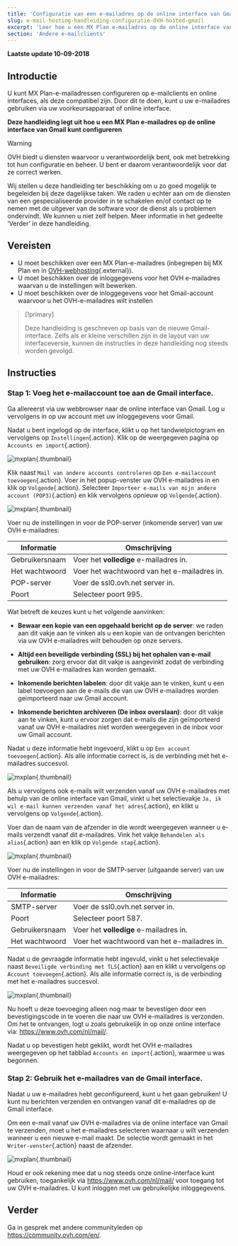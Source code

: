 ```yaml
---
title: 'Configuratie van een e-mailadres op de online interface van Gmail'
slug: e-mail-hosting-handleiding-configuratie-OVH-hosted-gmail
excerpt: 'Leer hoe u een MX Plan e-mailadres op de online interface van Gmail kunt configureren'
section: 'Andere e-mailclients'
---
```


**Laatste update 10-09-2018**

## Introductie

U kunt MX Plan-e-mailadressen configureren op e-mailclients en online interfaces, als deze compatibel zijn. Door dit te doen, kunt u uw e-mailadres gebruiken via uw voorkeursapparaat of online interface.

**Deze handleiding legt uit hoe u een MX Plan e-mailadres op de online interface van Gmail kunt configureren**

> [!warning] 
> 
> OVH biedt u diensten waarvoor u verantwoordelijk bent, ook met betrekking tot hun configuratie en beheer. U bent er daarom verantwoordelijk voor dat ze correct werken.
> 
> Wij stellen u deze handleiding ter beschikking om u zo goed mogelijk te begeleiden bij deze dagelijkse taken. We raden u echter aan om de diensten van een gespecialiseerde provider in te schakelen en/of contact op te nemen met de uitgever van de software voor de dienst als u problemen ondervindt. We kunnen u niet zelf helpen. Meer informatie in het gedeelte ‘Verder’ in deze handleiding.
> 

## Vereisten

- U moet beschikken over een MX Plan-e-mailadres (inbegrepen bij MX Plan en in [OVH-webhosting](https://www.ovh.nl/shared-hosting/){.external}).
- U moet beschikken over de inloggegevens voor het OVH e-mailadres waarvan u de instellingen wilt bewerken.
- U moet beschikken over de inloggegevens voor het Gmail-account waarvoor u het OVH-e-mailadres wilt instellen

> [!primary]
> 
> Deze handleiding is geschreven op basis van de nieuwe Gmail-interface. Zelfs als er kleine verschillen zijn in de layout van uw interfaceversie, kunnen de instructies in deze handleiding nog steeds worden gevolgd.
>

## Instructies

### Stap 1: Voeg het e-mailaccount toe aan de Gmail interface.

Ga allereerst via uw webbrowser naar de online interface van Gmail. Log u vervolgens in op uw account met uw inloggegevens voor Gmail.

Nadat u bent ingelogd op de interface, klikt u op het tandwielpictogram en vervolgens op `Instellingen`{.action}. Klik op de weergegeven pagina op `Accounts en import`{.action}. 

![mxplan](images/configuration-gmail-web-step1.png){.thumbnail}

Klik naast `Mail van andere accounts controleren` op `Een e-mailaccount toevoegen`{.action}. Voer in het popup-venster uw OVH e-mailadres in en klik op `Volgende`{.action}. Selecteer `Importeer e-mails van mijn andere account (POP3)`{.action} en klik vervolgens opnieuw op `Volgende`{.action}.

![mxplan](images/configuration-gmail-web-step2.png){.thumbnail}

Voer nu de instellingen in voor de POP-server (inkomende server) van uw OVH e-mailadres:

|Informatie|Omschrijving| 
|---|---| 
|Gebruikersnaam|Voer het **volledige** e-mailadres in.|  
|Het wachtwoord|Voer het wachtwoord van het e-mailadres in. |
|POP-server|Voer de ssl0.ovh.net server in.|
|Poort|Selecteer poort 995.|

Wat betreft de keuzes kunt u het volgende aanvinken:

- **Bewaar een kopie van een opgehaald bericht op de server**: we raden aan dit vakje aan te vinken als u een kopie van de ontvangen berichten via uw OVH e-mailadres wilt behouden op onze servers.

- **Altijd een beveiligde verbinding (SSL) bij het ophalen van e-mail gebruiken**: zorg ervoor dat dit vakje is aangevinkt zodat de verbinding met uw OVH e-mailadres kan worden gemaakt.

- **Inkomende berichten labelen**: door dit vakje aan te vinken, kunt u een label toevoegen aan de e-mails die van uw OVH e-mailadres worden geïmporteerd naar uw Gmail account.

- **Inkomende berichten archiveren (De inbox overslaan)**: door dit vakje aan te vinken, kunt u ervoor zorgen dat e-mails die zijn geïmporteerd vanaf uw OVH e-mailadres niet worden weergegeven in de inbox voor uw Gmail account.

Nadat u deze informatie hebt ingevoerd, klikt u op `Een account toevoegen`{.action}. Als alle informatie correct is, is de verbinding met het e-mailadres succesvol. 

![mxplan](images/configuration-gmail-web-step3.png){.thumbnail}

Als u vervolgens ook e-mails wilt verzenden vanaf uw OVH e-mailadres met behulp van de online interface van Gmail, vinkt u het selectievakje `Ja, ik wil e-mail kunnen verzenden vanaf het adres`{.action}, en klikt u vervolgens op `Volgende`{.action}. 

Voer dan de naam van de afzender in die wordt weergegeven wanneer u e-mails verzendt vanaf dit e-mailadres. Vink het vakje `Behandelen als alias`{.action} aan en klik op `Volgende stap`{.action}.

![mxplan](images/configuration-gmail-web-step4.png){.thumbnail}

Voer nu de instellingen in voor de SMTP-server (uitgaande server) van uw OVH e-mailadres:

|Informatie|Omschrijving| 
|---|---| 
|SMTP-server|Voer de ssl0.ovh.net server in.|  
|Poort|Selecteer poort 587.|
|Gebruikersnaam|Voer het **volledige** e-mailadres in.|  
|Het wachtwoord|Voer het wachtwoord van het e-mailadres in. |

Nadat u de gevraagde informatie hebt ingevuld, vinkt u het selectievakje naast `Beveiligde verbinding met TLS`{.action} aan en klikt u vervolgens op `Account toevoegen`{.action}. Als alle informatie correct is, is de verbinding met het e-mailadres succesvol. 

![mxplan](images/configuration-gmail-web-step5.png){.thumbnail}

Nu hoeft u deze toevoeging alleen nog maar te bevestigen door een bevestigingscode in te voeren die naar uw OVH e-mailadres is verzonden. Om het te ontvangen, logt u zoals gebruikelijk in op onze online interface via: <https://www.ovh.com/nl/mail/>. 

Nadat u op bevestigen hebt geklikt, wordt het OVH e-mailadres weergegeven op het tabblad `Accounts en import`{.action}, waarmee u was begonnen.

### Stap 2: Gebruik het e-mailadres van de Gmail interface.

Nadat u uw e-mailadres hebt geconfigureerd, kunt u het gaan gebruiken! U kunt nu berichten verzenden en ontvangen vanaf dit e-mailadres op de Gmail interface.

Om een e-mail vanaf uw OVH e-mailadres via de online interface van Gmail te verzenden, moet u het e-mailadres selecteren waarnaar u wilt verzenden wanneer u een nieuwe e-mail maakt. De selectie wordt gemaakt in het `Writer-venster`{.action} naast de afzender.

![mxplan](images/configuration-gmail-web-step6.png){.thumbnail}

Houd er ook rekening mee dat u nog steeds onze online-interface kunt gebruiken, toegankelijk via <https://www.ovh.com/nl/mail/> voor toegang tot uw OVH e-mailadres. U kunt inloggen met uw gebruikelijke inloggegevens.

## Verder

Ga in gesprek met andere communityleden op <https://community.ovh.com/en/>.